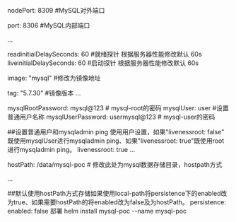 nodePort: 8309 #MySQL对外端口

port: 8306 #MySQL内部端口

...

readinitialDelaySeconds: 60 #就绪探针 根据服务器性能修改默认 60s
liveinitialDelaySeconds: 60 #启动探针 根据服务器性能修改默认 60s

image: "mysql"       #修改为镜像地址

tag: "5.7.30"                                   #镜像版本
...

mysqlRootPassword: mysql@123   # mysql-root的密码
mysqlUser: user                 #设置普通用户名称
mysqlUserPassword: usermysql@123   # mysql-user的密码

##设置普通用户和mysqladmin ping 使用用户设置，如果"livenessroot: false" 既使用mysqlUser进行mysqladmin ping、如果"livenessroot: true"既使用root进行mysqladmin ping。
livenessroot: true
...

hostPath: /data/mysql-poc                             # 修改此处为mysql数据存储目录，hostpath方式

...

##默认使用hostPath方式存储如果使用local-path将persistence下的enabled改为true、如果需要hostPath的将enabled改为false及为hostPath。
persistence:
  enabled: false
部署
helm install mysql-poc --name mysql-poc
